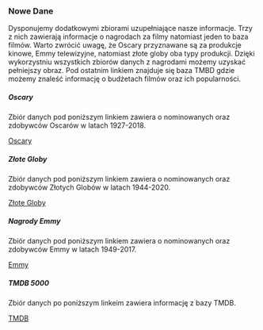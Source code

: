 ### Nowe Dane

Dysponujemy dodatkowymi zbiorami uzupełniające nasze informacje. 
Trzy z nich zawierają informacje o nagrodach za filmy natomiast jeden to baza filmów.
Warto zwrócić uwagę, że Oscary przyznawane są za produkcje kinowe, Emmy telewizyjne, natomiast złote globy oba typy produkcji.
Dzięki wykorzystniu wszystkich zbiorów danych z nagrodami możemy uzyskać pełniejszy obraz. Pod ostatnim linkiem znajduje się baza TMBD gdzie możemy znaleść informację o budżetach filmów oraz ich popularności.


##### Oscary
Zbiór danych pod poniższym linkiem zawiera o nominowanych oraz zdobywców Oscarów w latach 1927-2018.

[Oscary](https://www.kaggle.com/datasets/unanimad/the-oscar-award)

##### Złote Globy
Zbiór danych pod poniższym linkiem zawiera o nominowanych oraz zdobywców Złotych Globów w latach 1944-2020.

[Złote Globy](https://www.kaggle.com/datasets/unanimad/golden-globe-awards)


##### Nagrody Emmy
Zbiór danych pod poniższym linkiem zawiera o nominowanych oraz zdobywców Emmy w latach 1949-2017.

[Emmy](https://www.kaggle.com/datasets/unanimad/golden-globe-awards)


##### TMDB 5000
Zbiór danych po poniższym linkeim zawiera informację z bazy TMDB.

[TMDB](https://www.kaggle.com/datasets/tmdb/tmdb-movie-metadata?select=tmdb_5000_movies.csv)
